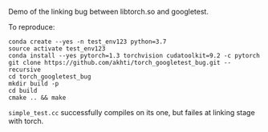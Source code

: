 Demo of the linking bug between libtorch.so and googletest.

To reproduce:
```
conda create --yes -n test_env123 python=3.7
source activate test_env123
conda install --yes pytorch=1.3 torchvision cudatoolkit=9.2 -c pytorch
git clone https://github.com/akhti/torch_googletest_bug.git --recursive
cd torch_googletest_bug
mkdir build -p
cd build
cmake .. && make
```

`simple_test.cc` successfully compiles on its one, but failes at linking stage with torch.
